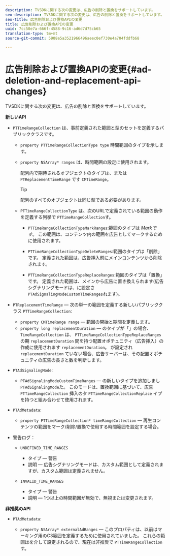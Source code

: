 ```yaml
---
description: TVSDKに関する次の変更は、広告の削除と置換をサポートしています。
seo-description: TVSDKに関する次の変更は、広告の削除と置換をサポートしています。
seo-title: 広告削除および置換APIの変更
title: 広告削除および置換APIの変更
uuid: 7cc50e7a-666f-4588-9c16-ad6d7d75cb65
translation-type: tm+mt
source-git-commit: 5908e5a3521966496aeec0ef730e4a704fddfb68

---
```



# 広告削除および置換APIの変更{#ad-deletion-and-replacement-api-changes}

TVSDKに関する次の変更は、広告の削除と置換をサポートしています。

**新しいAPI**

* `PTTimeRangeCollection` は、事前定義された範囲と型のセットを定義するパブリッククラスです。

   * `property PTTimeRangeCollectionType type` 時間範囲のタイプを示します。
   * `property NSArray* ranges` は、時間範囲の設定に使用されます。

      配列内で期待されるオブジェクトのタイプは、または `PTReplacementTimeRange` です `CMTimeRange`。

      >[!TIP]
      >
      >配列のすべてのオブジェクトは同じ型である必要があります。

   * `PTTimeRangeCollectionType` は、次のURLで定義されている範囲の動作を定義する列挙で `PTTimeRangeCollection`す。

      * `PTTimeRangeCollectionTypeMarkRanges`:範囲のタイプは *Markです*。 この範囲は、コンテンツ内の範囲を広告としてマークするために使用されます。

      * `PTTimeRangeCollectionTypeDeleteRanges`:範囲のタイプは「削除」です。 定義された範囲は、広告挿入前にメインコンテンツから削除されます。
      * `PTTimeRangeCollectionTypeReplaceRanges`:範囲のタイプは「置換」です。 定義された範囲は、メインから広告に置き換えられます(広告シグナリングモードは、に設定さ `PTAdSignalingModeCustomTimeRanges`れます)。

* `PTReplacementTimeRange`  — 次の単一の範囲を定義する新しいパブリッククラス `PTTimeRangeCollection`:

   * `property CMTimeRange range`  — 範囲の開始と期間を定義します。
   * `property long replacementDuration`  — のタイプが「」の場合、 `TimeRangeCollection` は、 `PTTimeRangeCollectionTypeReplaceRanges`の期 `replacementDuration` 間を持つ配置オポチュニティ（広告挿入）の作成に使用されます `replacementDuration`。 が設定され `replacementDuration` ていない場合、広告サーバーは、その配置オポチュニティの広告の長さと数を判断します。

* `PTAdSignalingMode`:

   * `PTAdSignalingModeCustomTimeRanges`  — の新しいタイプを追加しまし `PTAdSignalingMode`た。 このモードは、置換範囲に基づいて、広告 `PTTimeRangeCollection` 挿入のタ `PTTimeRangeCollectionReplace` イプを持つと組み合わせて使用されます。

* `PTAdMetadata`:

   * `property PTTimeRangeCollection* timeRangeCollection`  — 再生コンテンツの範囲をマーク/削除/置換で使用する時間範囲を設定する場合。

* 警告ログ：

   * `UNDEFINED_TIME_RANGES`

      * タイプ — 警告
      * 説明 — 広告シグナリングモードは、カスタム範囲として定義されますが、カスタム範囲は定義されません。
   * `INVALID_TIME_RANGES`

      * タイプ — 警告
      * 説明 — 1つ以上の時間範囲が無効で、無視または変更されます。


**非推奨のAPI**

* `PTAdMetadata`:

   * `property NSArray* externalAdRanges`  — このプロパティは、以前はマーキング用のC3範囲を定義するために使用されていました。 これらの範囲はを介して設定されるので、現在は非推奨で `PTTimeRangeCollection`す。

